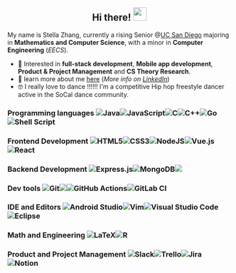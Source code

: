 <link rel="stylesheet"
href="https://fonts.googleapis.com/css?family=Lalezar">
<div align="center" margin="auto">
  <h2>Hi there! <img src="https://raw.githubusercontent.com/MartinHeinz/MartinHeinz/master/wave.gif" width="30px" height="30px"> </h2>
</div>

My name is Stella Zhang, currently a rising Senior @[UC San Diego](https://www.ucsd.edu/) majoring in **Mathematics and Computer Science**, with a minor in **Computer Engineering** (*EECS*).

- 💬 Interested in **full-stack development**, **Mobile app development**, **Product & Project Management** and **CS Theory Research**.
- 👤 learn more about me [here](https://stella-liyu-zhang.github.io/Portfolio/)  (_More info on [LinkedIn](https://www.linkedin.com/in/stella-liyu-zhang/)_)  
- 🤓 I really love to dance !!!!!! I'm a competitive Hip hop freestyle dancer active in the SoCal dance community. 

### **Programming languages** ![Java](https://img.shields.io/badge/java-%23ED8B00.svg?style=for-the-badge&logo=java&logoColor=white)![JavaScript](https://img.shields.io/badge/javascript-%23323330.svg?style=for-the-badge&logo=javascript&logoColor=%23F7DF1E)![C](https://img.shields.io/badge/c-%2300599C.svg?style=for-the-badge&logo=c&logoColor=white)![C++](https://img.shields.io/badge/c++-%2300599C.svg?style=for-the-badge&logo=c%2B%2B&logoColor=white)![Go](https://img.shields.io/badge/go-%2300ADD8.svg?style=for-the-badge&logo=go&logoColor=white)![Shell Script](https://img.shields.io/badge/shell_script-%23121011.svg?style=for-the-badge&logo=gnu-bash&logoColor=white)
### **Frontend Development** ![HTML5](https://img.shields.io/badge/html5-%23E34F26.svg?style=for-the-badge&logo=html5&logoColor=white)![CSS3](https://img.shields.io/badge/css3-%231572B6.svg?style=for-the-badge&logo=css3&logoColor=white)![NodeJS](https://img.shields.io/badge/node.js-6DA55F?style=for-the-badge&logo=node.js&logoColor=white)![Vue.js](https://img.shields.io/badge/vuejs-%2335495e.svg?style=for-the-badge&logo=vuedotjs&logoColor=%234FC08D)![React](https://img.shields.io/badge/react-%2320232a.svg?style=for-the-badge&logo=react&logoColor=%2361DAFB)
### **Backend Development** ![Express.js](https://img.shields.io/badge/express.js-%23404d59.svg?style=for-the-badge&logo=express&logoColor=%2361DAFB)![MongoDB](https://img.shields.io/badge/MongoDB-%234ea94b.svg?style=for-the-badge&logo=mongodb&logoColor=white)<img  src="https://img.shields.io/badge/json-5E5C5C?style=for-the-badge&logo=json&logoColor=white">
### **Dev tools** ![Git](https://img.shields.io/badge/git-%23F05033.svg?style=for-the-badge&logo=git&logoColor=white)<img src="https://img.shields.io/badge/Postman-FF6C37?style=for-the-badge&logo=Postman&logoColor=white">![GitHub Actions](https://img.shields.io/badge/github%20actions-%232671E5.svg?style=for-the-badge&logo=githubactions&logoColor=white)![GitLab CI](https://img.shields.io/badge/gitlab%20ci-%23181717.svg?style=for-the-badge&logo=gitlab&logoColor=white)
### **IDE and Editors** ![Android Studio](https://img.shields.io/badge/Android%20Studio-3DDC84.svg?style=for-the-badge&logo=android-studio&logoColor=white)![Vim](https://img.shields.io/badge/VIM-%2311AB00.svg?style=for-the-badge&logo=vim&logoColor=white)![Visual Studio Code](https://img.shields.io/badge/Visual%20Studio%20Code-0078d7.svg?style=for-the-badge&logo=visual-studio-code&logoColor=white)![Eclipse](https://img.shields.io/badge/Eclipse-FE7A16.svg?style=for-the-badge&logo=Eclipse&logoColor=white)
### **Math and Engineering** ![LaTeX](https://img.shields.io/badge/latex-%23008080.svg?style=for-the-badge&logo=latex&logoColor=white)![R](https://img.shields.io/badge/r-%23276DC3.svg?style=for-the-badge&logo=r&logoColor=white)
### **Product and Project Management** ![Slack](https://img.shields.io/badge/Slack-4A154B?style=for-the-badge&logo=slack&logoColor=white)![Trello](https://img.shields.io/badge/Trello-%23026AA7.svg?style=for-the-badge&logo=Trello&logoColor=white)![Jira](https://img.shields.io/badge/jira-%230A0FFF.svg?style=for-the-badge&logo=jira&logoColor=white)![Notion](https://img.shields.io/badge/Notion-%23000000.svg?style=for-the-badge&logo=notion&logoColor=white)
<!-- 
<img  src="https://github-readme-stats.vercel.app/api?username=stella-liyu-zhang&count_private=true&show_icons=true&hide_border=true&theme=react" width="48%" align="right" >
<img  src="https://github-readme-streak-stats.herokuapp.com/?user=stella-liyu-zhang&theme=react" width="48%" >
<br>
//![github graph](https://activity-graph.herokuapp.com/graph?username=stella-liyu-zhang&theme=react-dark)
<br> -->
